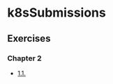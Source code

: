 # k8sSubmissions

## Exercises

### Chapter 2

- [1.1.](https://github.com/mhonganm/k8sSubmissions/releases/tag/1.1)
